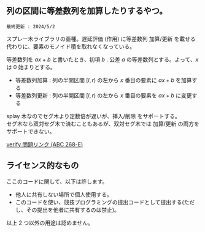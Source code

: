 ## 列の区間に等差数列を加算したりするやつ。

`最終更新 : 2024/5/2`

スプレー木ライブラリの亜種。遅延評価 (作用) に等差数列 加算/更新 を載せる代わりに、要素のモノイド積を取れなくなっている。  

等差数列を $ax+b$ と書いたとき、初項 $b$ . 公差 $a$ の等差数列とする。よって、$x$ は $0$ 始まりとする。

- 等差数列加算 : 列の半開区間 $[l,r)$ の左から $x$ 番目の要素に $ax + b$ を加算する
- 等差数列更新 : 列の半開区間 $[l,r)$ の左から $x$ 番目の要素を $ax + b$ に変更する

splay 木なのでセグ木より定数倍が遅いが、挿入/削除 をサポートする。  
セグ木なら双対セグ木で済むこともあるが、双対セグ木では 加算/更新 の両方をサポートできない。


<a href = "https://atcoder.jp/contests/abc268/submissions/53006388" target = "_brank">
verify 問題リンク (ABC 268-E)
</a>

## ライセンス的なもの
ここのコードに関して、以下は許します。  
- 他人に共有しない場所で個人使用する。  
- このコードを使い、競技プログラミングの提出コードとして提出する(ただし、その提出を他者に共有するのは禁止)。  

以上 2 つ以外の用途は認めません。
